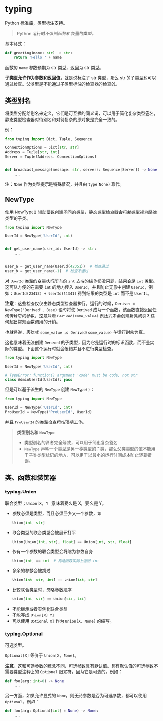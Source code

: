# typing

Python 标准库，类型标注支持。

> Python 运行时不强制函数和变量的类型。

基本格式：

```py
def greeting(name: str) -> str:
    return 'Hello ' + name
```

函数的 `name` 参数预期为 str 类型，返回为 str 类型。

**子类型允许作为参数和返回值**，就是说标注了 str 类型，那么 str 的子类型也可以通过检查。父类型是不能通过子类型标注的检查器的检查的。

## 类型别名

将类型分配给别名来定义，它们是可互换的同义词，可以用于简化复杂类型签名，静态类型检查器对待别名和对待复杂的原对象是完全一致的。

例：

```py
from typing import Dict, Tuple, Sequence

ConnectionOptions = Dict[str, str]
Address = Tuple[str, int]
Server = Tuple[Address, ConnectionOptions]


def broadcast_message(message: str, servers: Sequence[Server]) -> None:
    ...
```

注：`None` 作为类型提示是特殊情况，并且由 `type(None)` 取代。

## NewType

使用 NewType() 辅助函数创建不同的类型，静态类型检查器会将新类型视为原始类型的子类。

```py
from typing import NewType

UserId = NewType('UserId', int)


def get_user_name(user_id: UserId) -> str:
    ...


user_a = get_user_name(UserId(42351))  # 检查通过
user_b = get_user_name(-1)  # 检查不通过
```

对 `UserId` 类型的变量执行所有的 `int` 支持的操作都没问题，结果会是 `int` 类型。这可以方便的在需要 `int` 的地方传入 `UserId`，并且防止无意中创建 `UserId`，例如：`UserId(23413) + UserId(54341)` 得到结果的类型是 `int` 而不是 `UserId`。

**注意**：这些检查仅仅由静态类型检查器执行。运行的时候，`Derived = NewType('Derived', Base)` 语句将使 `Derived` 成为一个函数，该函数直接返回任何传给它的参数。这意味着 `Derived(some_value)` 表达式不会创建新类或引入任何超出常规函数调用的开销。

也就是说，表达式 `some_value is Derived(some_value)` 在运行时总为真。

这也意味着无法创建 `Derived` 的子类型，因为它是运行时的标识函数，而不是实际的类型。下面这个运行时就会报错并且不进行类型检查。

```py
from typing import NewType

UserId = NewType('UserId', int)

# TypeError: function() argument 'code' must be code, not str
class AdminUserId(UserId): pass
```

但是可以基于派生的 `NewType` 创建 `NewType()`：

```py
from typing import NewType

UserId = NewType('UserId', int)
ProUserId = NewType('ProUserId', UserId)
```

并且 `ProUserId` 的类型检查将按预期工作。

> **类型别名和 `NewType`**
> 
> - 类型别名的两者完全等效，可以用于简化复杂签名
> - `NewType` 声明一个类型是另一种类型的子类，那么父类类型的值不能用于子类类型标记的地方，可以用于以最小的运行时间成本防止逻辑错误。

## 类、函数和装饰器

### typing.Union

联合类型；`Union[X, Y]` 意味着要么是 X，要么是 Y。

- 参数必须是类型，而且必须至少又一个参数，如
  ```py
  Union[int, str]
  ```
- 联合类型的联合类型会被展开打平
  ```py
  Union[Union[int, str], float] == Union[int, str, float]
  ```
- 仅有一个参数的联合类型会坍缩为参数自身
  ```py
  Union[int] == int  # 构造函数实际上返回 int
  ```
- 多余的参数会被跳过
  ```py
  Union[int, str, int] == Union[int, str]
  ```
- 比较联合类型时，忽略参数顺序
  ```py
  Union[int, str] == Union[str, int]
  ```
- 不能继承或者实例化联合类型
- 不能写成 `Union[X][Y]`
- 可以使用 `Optional[X]` 作为 `Union[X, None]` 的缩写。

### typing.Optional

可选类型。

`Optional[X]` 等价于 `Union[X, None]`。

**注意**，这和可选参数的概念不同，可选参数具有默认值。具有默认值的可选参数不需要类型注释上的 `Optional` 限定符，因为它是可选的。例如：

```py
def foo(arg: int=0) -> None:
    ...
```

另一方面，如果允许显式的 `None`，则无论参数是否为可选参数，都可以使用 `Optional`。例如：

```py
def foo(arg: Optional[int] = None) -> None:
    ...
```
